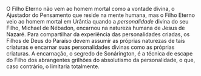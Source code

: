 O Filho Eterno não vem ao homem mortal como a vontade divina, o Ajustador do Pensamento que reside na mente humana, mas o Filho Eterno veio ao homem mortal em Urântia quando a *personalidade* divina do seu Filho, Michael de Nébadon, encarnou na natureza humana de Jesus de Nazaré. Para compartilhar da experiência das personalidades criadas, os Filhos de Deus do Paraíso devem assumir as próprias naturezas de tais criaturas e encarnar suas personalidades divinas como as próprias criaturas. A encarnação, o segredo de Sonárington, é a técnica de escape do Filho dos abrangentes grilhões do absolutismo da personalidade, o que, caso contrário, o limitaria totalmente.